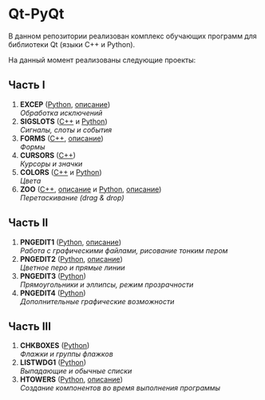 # Qt-PyQt

В данном репозитории реализован комплекс обучающих программ для библиотеки Qt (языки C++ и Python).

На данный момент реализованы следующие проекты:
## Часть I
1. **EXCEP** ([Python](/Python/I/03-EXCEP), [описание](/Python/I/03-EXCEP/03-EXCEP.docx))<br/>
*Обработка исключений*
2. **SIGSLOTS** ([C++](/C++/I/04-EVENTS) и [Python](/Python/I/04-SIGSLOTS))<br/>
*Сигналы, слоты и события*
3. **FORMS** ([C++](/C++/I/05-FORMS), [описание](/C++/I/05-FORMS/05-FORMS.docx))<br/>
*Формы*
4. **CURSORS** ([C++](/C++/I/07-CURSORS))<br/>
*Курсоры и значки*
5. **COLORS** ([C++](/C++/I/09-COLORS) и [Python](/Python/I/09-COLORS))<br/>
*Цвета*
6. **ZOO** ([C++](/C++/I/11-ZOO), [описание](/C++/I/11-ZOO/11-ZOO.docx) и [Python](/Python/I/11-ZOO), [описание](/Python/I/11-ZOO/11-ZOO.docx))<br/>
*Перетаскивание (drag & drop)*
## Часть II
1. **PNGEDIT1** ([Python](/Python/II/14-PNGEDIT1), [описание](/Python/II/14-PNGEDIT1/14-PNGEDIT1.docx))<br/>
*Работа с графическими файлами, рисование тонким пером*
2. **PNGEDIT2** ([Python](/Python/II/15-PNGEDIT2), [описание](/Python/II/15-PNGEDIT2/15-PNGEDIT2.docx))<br/>
*Цветное перо и прямые линии*
3. **PNGEDIT3** ([Python](/Python/II/16-PNGEDIT3))<br/>
*Прямоугольники и эллипсы, режим прозрачности*
4. **PNGEDIT4** ([Python](/Python/II/17-PNGEDIT4))<br/>
*Дополнительные графические возможности*
## Часть III
1. **CHKBOXES** ([Python](/Python/III/24-CHKBOXES))<br/>
*Флажки и группы флажков*
2. **LISTWDG1** ([Python](/Python/III/25-LISTWDG1))<br/>
*Выпадающие и обычные списки*
3. **HTOWERS** ([Python](/Python/III/33-HTOWERS), [описание](/Python/III/33-HTOWERS/33-HTOWERS.docx))<br/>
*Создание компонентов во время выполнения программы*
